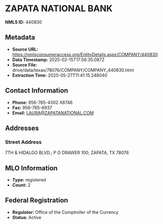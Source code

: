 # ZAPATA NATIONAL BANK

**NMLS ID:** 440830

## Metadata
- **Source URL:** https://nmlsconsumeraccess.org/EntityDetails.aspx/COMPANY/440830
- **Data Timestamp:** 2025-02-15T17:56:35.087Z
- **Source File:** drive/data/texas/78076/COMPANY/COMPANY_440830.html
- **Extraction Time:** 2025-05-27T11:41:15.248040

## Contact Information
- **Phone:** 956-765-4302 X8746
- **Fax:** 956-765-6937
- **Email:** LAURA@ZAPATANATIONAL.COM

## Addresses
### Street Address
7TH & HIDALGO BLVD.; P O DRAWER 100; ZAPATA, TX 78076

## MLO Information
- **Type:** registered
- **Count:** 2

## Federal Registration
- **Regulator:** Office of the Comptroller of the Currency
- **Status:** Active
